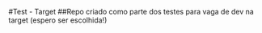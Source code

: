 #Test - Target
##Repo criado como parte dos testes para vaga de dev na target (espero ser escolhida!)
